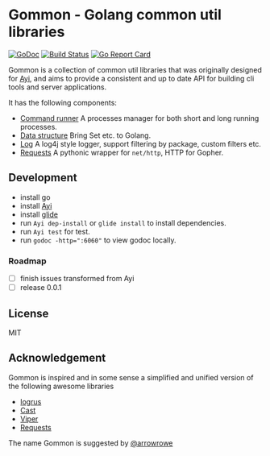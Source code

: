 # Gommon - Golang common util libraries

[![GoDoc](https://godoc.org/github.com/dyweb/gommon?status.svg)](https://godoc.org/github.com/dyweb/gommon)
[![Build Status](https://travis-ci.org/dyweb/gommon.svg?branch=master)](https://travis-ci.org/dyweb/gommon)
[![Go Report Card](https://goreportcard.com/badge/github.com/dyweb/gommon)](https://goreportcard.com/report/github.com/dyweb/gommon)

Gommon is a collection of common util libraries that was originally designed for [Ayi](https://github.com/dyweb/Ayi),
and aims to provide a consistent and up to date API for building cli tools and server applications.

It has the following components:

- [Command runner](runner) A processes manager for both short and long running processes.
- [Data structure](structure) Bring Set etc. to Golang.
- [Log](log) A log4j style logger, support filtering by package, custom filters etc.
- [Requests](requests) A pythonic wrapper for `net/http`, HTTP for Gopher.

<!--- web server - resource binding (replace go.rice)-->

## Development

- install go
- install [Ayi](https://github.com/dyweb/Ayi)
- install [glide](https://github.com/Masterminds/glide)
- run `Ayi dep-install` or `glide install` to install dependencies.
- run `Ayi test` for test.
- run `godoc -http=":6060"` to view godoc locally.

### Roadmap

- [ ] finish issues transformed from Ayi
- [ ] release 0.0.1

## License

MIT

## Acknowledgement 

Gommon is inspired and in some sense a simplified and unified version of the following awesome libraries

- [logrus](https://github.com/sirupsen/logrus)
- [Cast](https://github.com/spf13/cast)
- [Viper](https://github.com/spf13/viper/)
- [Requests](http://docs.python-requests.org/en/master/)

The name Gommon is suggested by [@arrowrowe](https://github.com/arrowrowe)